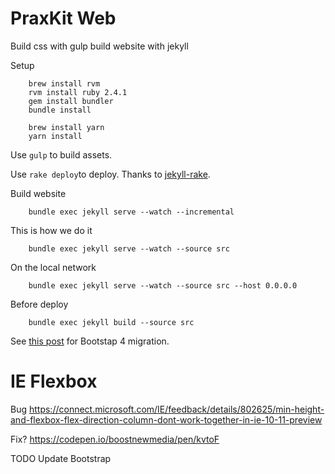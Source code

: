 # PraxKit Web

Build css with gulp
build website with jekyll

Setup

        brew install rvm
        rvm install ruby 2.4.1
        gem install bundler
        bundle install

        brew install yarn
        yarn install


Use `gulp` to build assets.

Use `rake deploy`to deploy. Thanks to [jekyll-rake](https://github.com/avillafiorita/jekyll-rakefile).


Build website

        bundle exec jekyll serve --watch --incremental


This is how we do it

        bundle exec jekyll serve --watch --source src

On the local network

        bundle exec jekyll serve --watch --source src --host 0.0.0.0

Before deploy
        
        bundle exec jekyll build --source src  
        

See [this post](https://stackoverflow.com/documentation/twitter-bootstrap/9090/migrating-to-bootstrap-4/28674/bootstrap-4-navbar#t=201703020350421197321) for Bootstap 4 migration.


# IE Flexbox

Bug https://connect.microsoft.com/IE/feedback/details/802625/min-height-and-flexbox-flex-direction-column-dont-work-together-in-ie-10-11-preview

Fix? https://codepen.io/boostnewmedia/pen/kvtoF

TODO Update Bootstrap
